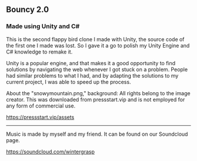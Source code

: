 ﻿## Bouncy 2.0

### Made using Unity and C#

This is the second flappy bird clone I made with Unity, the source code of the first one I made was lost. So I gave it a go to polish my Unity Engine and C# knowledge to remake it.

Unity is a popular engine, and that makes it a good opportunity to find solutions by navigating the web whenever I got stuck on a problem. People had similar problems to what I had, and by adapting the solutions to my current project, I was able to speed up the process.

About the "snowymountain.png," background: All rights belong to the image creator. This was downloaded from pressstart.vip and is not employed for any form of commercial use.

https://pressstart.vip/assets

---

Music is made by myself and my friend. It can be found on our Soundcloud page.

https://soundcloud.com/wintergrasp
